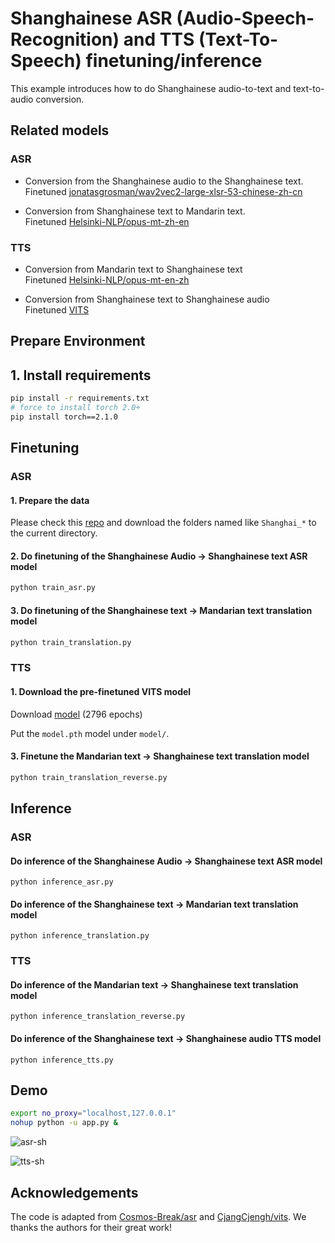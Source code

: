 
# Shanghainese ASR (Audio-Speech-Recognition) and TTS (Text-To-Speech) finetuning/inference

This example introduces how to do Shanghainese audio-to-text and text-to-audio conversion.


## Related models

### ASR

* Conversion from the Shanghainese audio to the Shanghainese text.  
Finetuned [jonatasgrosman/wav2vec2-large-xlsr-53-chinese-zh-cn](https://huggingface.co/jonatasgrosman/wav2vec2-large-xlsr-53-chinese-zh-cn)

* Conversion from Shanghainese text to Mandarin text.  
Finetuned [Helsinki-NLP/opus-mt-zh-en](https://huggingface.co/Helsinki-NLP/opus-mt-zh-en)


### TTS

* Conversion from Mandarin text to Shanghainese text  
Finetuned [Helsinki-NLP/opus-mt-en-zh](https://huggingface.co/Helsinki-NLP/opus-mt-en-zh)

* Conversion from Shanghainese text to Shanghainese audio  
Finetuned [VITS](https://github.com/jaywalnut310/vits)

## Prepare Environment

## 1. Install requirements

```sh
pip install -r requirements.txt
# force to install torch 2.0+
pip install torch==2.1.0
```

<!-- ## 2. Build monotonic alignment search

```py
cd monotonic_align
mkdir monotonic_align
python setup.py build_ext --inplace
cd ..
``` -->

## Finetuning

### ASR

#### 1. Prepare the data

Please check this [repo](https://github.com/Cosmos-Break/asr) and download the folders named like `Shanghai_*` to the current directory.

#### 2. Do finetuning of the Shanghainese Audio -> Shanghainese text ASR model

```py
python train_asr.py
```

#### 3. Do finetuning of the Shanghainese text -> Mandarian text translation model

```py
python train_translation.py
```

### TTS

#### 1. Download the pre-finetuned VITS model

Download [model](https://sjtueducn-my.sharepoint.com/:u:/g/personal/cjang_cjengh_sjtu_edu_cn/EfnEO6kW-CNNhywJmIZNPU0BUmFdSArguFETp0pjtvHZBA?e=dKJULk) (2796 epochs)

Put the `model.pth` model under `model/`.


#### 3. Finetune the Mandarian text -> Shanghainese text translation model

```py
python train_translation_reverse.py
```

## Inference

### ASR

#### Do inference of the Shanghainese Audio -> Shanghainese text ASR model


```
python inference_asr.py
```

#### Do inference of the Shanghainese text -> Mandarian text translation model

```
python inference_translation.py
```

### TTS


#### Do inference of the Mandarian text -> Shanghainese text translation model
```
python inference_translation_reverse.py
```

#### Do inference of the Shanghainese text -> Shanghainese audio TTS model

```
python inference_tts.py
```

## Demo

```sh
export no_proxy="localhost,127.0.0.1"
nohup python -u app.py &
```

![asr-sh](https://imgur.com/dAB4vxj.png)

![tts-sh](https://imgur.com/0i0xcVH.png)

## Acknowledgements

The code is adapted from [Cosmos-Break/asr](https://github.com/Cosmos-Break/asr) and [CjangCjengh/vits](https://github.com/CjangCjengh/vits). We thanks the authors for their great work!



